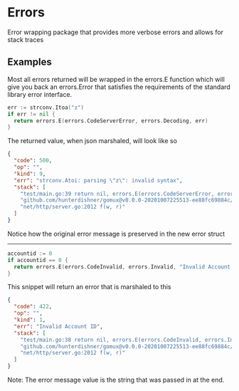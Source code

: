 # Errors
Error wrapping package that provides more verbose errors and allows for stack traces

## Examples

Most all errors returned will be wrapped in the errors.E function which will give you back an errors.Error that satisfies the requirements of the standard library error interface.

```go
err := strconv.Itoa("z")
if err != nil {
  return errors.E(errors.CodeServerError, errors.Decoding, err)
}
```
The returned value, when json marshaled, will look like so 

```json
{
  "code": 500,
  "op": "",
  "kind": 9,
  "err": "strconv.Atoi: parsing \"z\": invalid syntax",
  "stack": [
    "test/main.go:39 return nil, errors.E(errors.CodeServerError, errors.Decoding, err)",
    "github.com/hunterdishner/gomux@v0.0.0-20201007225513-ee88fc69884c/gomux.go:231 data, err := fn(w, r)",
    "net/http/server.go:2012 f(w, r)"
  ]
}
```

Notice how the original error message is preserved in the new error struct

---

```go
accountid := 0
if accountid == 0 {
  return errors.E(errors.CodeInvalid, errors.Invalid, "Invalid Account ID")
}
```

This snippet will return an error that is marshaled to this

```json
{
  "code": 422,
  "op": "",
  "kind": 1,
  "err": "Invalid Account ID",
  "stack": [
    "test/main.go:38 return nil, errors.E(errors.CodeInvalid, errors.Invalid, \"Invalid Account ID\")",
    "github.com/hunterdishner/gomux@v0.0.0-20201007225513-ee88fc69884c/gomux.go:231 data, err := fn(w, r)",
    "net/http/server.go:2012 f(w, r)"
  ]
}
```

Note: The error message value is the string that was passed in at the end.
